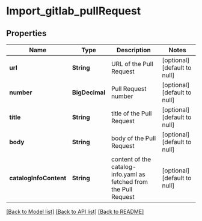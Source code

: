 # Import_gitlab_pullRequest
## Properties

| Name | Type | Description | Notes |
|------------ | ------------- | ------------- | -------------|
| **url** | **String** | URL of the Pull Request | [optional] [default to null] |
| **number** | **BigDecimal** | Pull Request number | [optional] [default to null] |
| **title** | **String** | title of the Pull Request | [optional] [default to null] |
| **body** | **String** | body of the Pull Request | [optional] [default to null] |
| **catalogInfoContent** | **String** | content of the catalog-info.yaml as fetched from the Pull Request | [optional] [default to null] |

[[Back to Model list]](../README.md#documentation-for-models) [[Back to API list]](../README.md#documentation-for-api-endpoints) [[Back to README]](../README.md)


